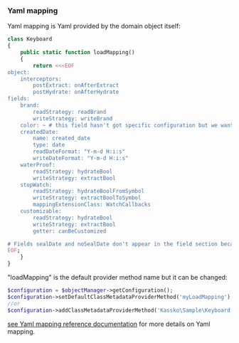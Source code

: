 ### Yaml mapping ###

Yaml mapping is Yaml provided by the domain object itself:
```php
class Keyboard
{
    public static function loadMapping()
    {
        return <<<EOF
object:
    interceptors:
        postExtract: onAfterExtract
        postHydrate: onAfterHydrate
fields:
    brand:
        readStrategy: readBrand
        writeStrategy: writeBrand
    color: ~ # this field hasn't got specific configuration but we want the mapper manage it
    createdDate:
        name: created_date
        type: date
        readDateFormat: "Y-m-d H:i:s"
        writeDateFormat: "Y-m-d H:i:s"
    waterProof:
        readStrategy: hydrateBool
        writeStrategy: extractBool
    stopWatch:
        readStrategy: hydrateBoolFromSymbol
        writeStrategy: extractBoolToSymbol
        mappingExtensionClass: WatchCallbacks
    customizable:
        readStrategy: hydrateBool
        writeStrategy: extractBool
        getter: canBeCustomized

# Fields sealDate and noSealDate don't appear in the field section because we don't want the mapper manage them
EOF;
    }
}
```

"loadMapping" is the default provider method name but it can be changed:

```php
$configuration = $objectManager->getConfiguration();
$configuration->setDefaultClassMetadataProviderMethod('myLoadMapping');//<= for all domain objects
//or
$configuration->addClassMetadataProviderMethod('Kassko\Sample\Keyboard', 'myLoadMapping');//<= only for Keyboard objects
```

[see Yaml mapping reference documentation](https://github.com/kassko/data-access/blob/master/Resources/doc/yaml_file_mapping.md) for more details on Yaml mapping.
